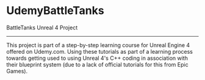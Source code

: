 # UdemyBattleTanks
BattleTanks Unreal 4 Project 
****

This project is part of a step-by-step learning course for Unreal Engine 4 offered on Udemy.com. Using these tutorials as part of a learning process towards getting used to using Unreal 4's C++ coding in association with their blueprint system (due to a lack of official tutorials for this from Epic Games).



